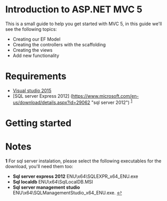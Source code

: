 # Introduction to ASP.NET MVC 5

This is a small guide to help you get started with MVC 5, in this guide we'll see the following topics:

* Creating our EF Model
* Creating the controllers with the scaffolding 
* Creating the views
* Add new functionality

# Requirements

* [Visual studio 2015](https://www.visualstudio.com/en-us/products/visual-studio-community-vs.aspx "vs community")
* [SQL server Express 2012] (https://www.microsoft.com/en-us/download/details.aspx?id=29062 "sql server 2012") <sup id="sqlnote">[1](#f1)</sup>

# Getting started



# Notes

<b id="f1">1</b> For sql server instalation, please select the following executables for the download, you'll need them too:
* **Sql server express 2012** ENU\x64\SQLEXPR_x64_ENU.exe
* **Sql localdb** ENU\x64\SqlLocalDB.MSI
* **Sql server management studio** ENU\x64\SQLManagementStudio_x64_ENU.exe. [↩](#sqlnote)


